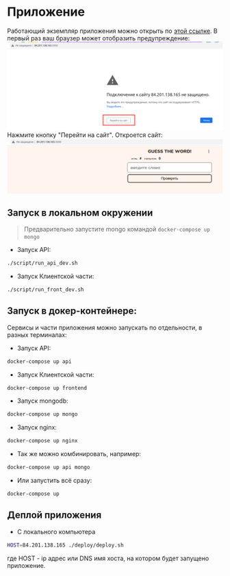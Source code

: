 # Приложение
Работающий экземпляр приложения можно открыть по [этой ссылке](http://84.201.138.165:3000).
В первый раз ваш браузер может отобразить предупреждение:
![http warning message](./docs/images/2023-01-15_01-18.png)
Нажмите кнопку "Перейти на сайт". Откроется сайт:
![site screenshot](./docs/images/2023-01-15_01-21.png)

## Запуск в локальном окружении
> Предварительно запустите mongo командой `docker-compose up mongo`

* Запуск API:
```bash
./script/run_api_dev.sh
```

* Запуск Клиентской части:
```bash
./script/run_front_dev.sh
```

## Запуск в докер-контейнере:

Сервисы и части приложения можно запускать по отдельности, в разных терминалах:


* Запуск API:
```bash
docker-compose up api
```

* Запуск Клиентской части:
```bash
docker-compose up frontend
```

* Запуск mongodb:
```bash
docker-compose up mongo
```

* Запуск nginx:
```bash
docker-compose up nginx
```

* Так же можно комбинировать, например:
```bash
docker-compose up api mongo
```

* Или запустить всё сразу:
```bash
docker-compose up
```

## Деплой приложения

* С локального компьютера
```bash
HOST=84.201.138.165 ./deploy/deploy.sh
```
где HOST - ip адрес или DNS имя хоста, на котором будет запущено приложение.
